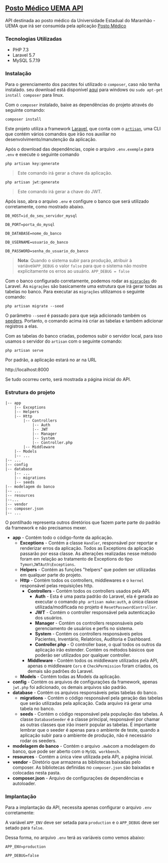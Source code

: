 
## [Posto Médico UEMA API](http://www.postomedico.ga)
API destinada ao posto médico da Universidade Estadual do Maranhão - UEMA que irá ser consumida pela aplicação   [Posto Médico](https://github.com/alexilallas/Posto-Medico-com-Angular-8)

### Tecnologias Utilizadas

* PHP 7.3
* Laravel 5.7
* MySQL 5.7.19

### Instalação

Para o gerenciamento dos pacotes foi utilizado o `composer`, caso não tenha instalado. seu download está disponível [aqui](https://getcomposer.org/) para windows ou `sudo apt-get install composer` para linux.
 
 Com o `composer` instalado, baixe as dependências do projeto através do seguinte comando:

 `composer install`

Este projeto utiliza a framework [Laravel](https://laravel.com/docs/5.7/installation), que conta com o  [`artisan`](https://laravel.com/docs/5.7/artisan),  uma CLI que contém vários comandos que irão nos auxiliar no desenvolvimento/manutenção da aplicação.

Após o download das dependências, copie o arquivo `.env.exemple` para `.env`  e execute o seguinte comando 

`php artisan key:generate` 
>Este comando irá gerar a chave da aplicação.


`php artisan jwt:generate` 
>Este comando irá gerar a chave do JWT.


Após isso, abra o arquivo `.env` e configure o banco que será utilizado corretamente, como mostrado abaixo.

`DB_HOST=id_do_seu_servidor_mysql`

`DB_PORT=porta_do_mysql`

`DB_DATABASE=nome_do_banco`

`DB_USERNAME=usuario_do_banco`

`DB_PASSWORD=senha_do_usuario_do_banco`

>**Nota**: Quando o sistema subir para produção, atribuir à variável`APP_DEBUG` o valor `false` para que o sistema não mostre explicitamente  os erros ao usuário.
`APP_DEBUG = false`

Com o banco configurado corretamente, podemos rodar as [`migrações`](https://laravel.com/docs/5.7/migrations) do Laravel. As `migrações` são basicamente uma estrutura que irá gerar todas as tabelas no banco.
Para executar as `migrações` utilizamos o seguinte comando:

`php artisan migrate --seed`

O parâmetro `--seed` é passado para que seja adicionado também os [seeders](https://laravel.com/docs/5.7/seeding). Portanto, o comando acima irá criar as tabelas e também  adicionar registros a elas.

Com as tabelas do banco criadas, podemos subir o servidor local, para isso usamos o servidor do `artisan` com o seguinte comando:

`php artisan serve`

Por padrão, a aplicação estará no ar na URL 

http://localhost:8000

Se tudo ocorreu certo, será mostrada a página inicial do API.

### Estrutura do projeto

````
|-- app
	|-- Exceptions
	|-- Helpers
	|-- Http
		|-- Controllers
			|-- Auth
			|-- JWT
			|-- Manager
			|-- System
            |-- Controller.php
		|-- Middleware
	|-- Models
	|-- ...
|-- ...
|-- config
|-- database
	|-- ...
	|-- migrations
	|-- seeds
|-- modelagem do banco
|-- ...
|-- resources
|--...
|-- vendor
|-- composer.json
|-- ...
````
O pontilhado representa outros diretórios que fazem parte parte do padrão da framework e não precisamos mexer.
	


 -  **app** - Contém todo o código-fonte da aplicação.
	- **Exceptions** - Contém a classe `Handler`, responsável por reportar e renderizar erros da aplicação. Todos as Exceptions da aplicação passarão por essa classe. As alterações realizadas nesse método foram em relação ao tratamento de Exceptions do tipo `Tymon\JWTAuth\Exceptions`.
	- **Helpers** - Contém as funções "helpers" que podem ser utilizadas em qualquer parte do projeto.
	- **Http** - Contém todos os controllers, middlewares e o `kernel` responsável pelas requisições http.
		- **Controllers** - Contém todos os controllers usados pela API.
			- **Auth** - Esta é uma pasta padrão do Laravel, ela é gerada ao executar o comando `php artisan make:auth`, a única classe utilizada/modificada no projeto é `ResetPasswordController`.
			- **JWT** - Contém o controller responsável pela autenticação dos usuários.
			- **Manager** - Contém os controllers responsáveis pelo gerenciamento de usuários e perfis no sistema.
			- **System** - Contém os controllers responsáveis pelos Pacientes, Inventário, Relatórios, Auditoria e Dashboard.
			- **Controller.php** - O controller base, o qual todos os outros da aplicação irão estender. Contém os métodos básicos que poderão ser utilizados por qualquer controller.
		 - **Middleware** - Contém todos os middleware utilizados pela API, apenas o middleware `Cors` e `CheckPermission` foram criados, os demais são padrões do Laravel.
	 - **Models** - Contém todas as Models da aplicação.
 - **config** - Contém os arquivos de configurações da framework, apenas `jwt.php` foi adicionado, os demais arquivos são padrão.
 - **database** - Contém os arquivos responsáveis pelas tabelas do banco.
	 - **migrations** -  Contém o código responsável pela geração das tabelas que serão utilizadas pela aplicação. Cada arquivo irá gerar uma tabela no banco.
	 - **seeds** - Contém o código responsável pela população das tabelas. A classe `DatabaseSeeder` é a classe principal, responsável por chamar as outras classes que irão inserir popular as tabelas. É importante lembrar que o seeder é apenas para o ambiente de teste, quando a aplicação subir para o ambiente de produção, não é necessário rodar os seeders.
 - **modelagem do banco** - Contém o arquivo `.mwb`com a modelagem do banco, que pode ser aberto com o `MySQL workbench`.
 - **resources** - Contém a única view utilizada pela API, a página inicial.
 - **vendor** - Diretório que armazena as bibliotecas baixadas pelo composer. As bibliotecas definidas no `composer.json` são baixadas e colocadas nesta pasta.
 - **composer.json** - Arquivo de configurações de dependências e autoloader.
 

### Implantação
Para a implantação da API, necessita apenas configurar o arquivo `.env` corretamente:

A variável `APP_ENV` deve ser setada para `production` e o `APP_DEBUG` deve ser setado para `false`.

Dessa forma, no arquivo `.env` terá as variáveis como vemos abaixo:

`APP_ENV=production`

`APP_DEBUG=false`


